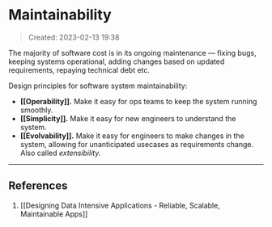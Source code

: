 # Maintainability
> Created: 2023-02-13 19:38

The majority of software cost is in its ongoing maintenance — fixing bugs, keeping systems operational, adding changes based on updated requirements, repaying technical debt etc.

Design principles for software system maintainability:

+ **[[Operability]].** Make it easy for ops teams to keep the system running smoothly.
+ **[[Simplicity]].** Make it easy for new engineers to understand the system.
+ **[[Evolvability]].** Make it easy for engineers to make changes in the system, allowing for unanticipated usecases as requirements change. Also called *extensibility.*

----

## References
1. [[Designing Data Intensive Applications - Reliable, Scalable, Maintainable Apps]]
